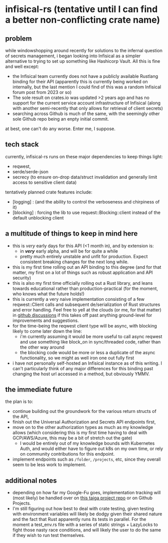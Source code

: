 # infisical-rs (tentative until I can find a better non-conflicting crate name)

## problem

while windowshopping around recently for solutions to the infernal question of secrets management, i began looking into Infisical as a simpler alternative to trying to set up something like Hashicorp Vault. All this is fine and well except:

- the Infisical team currently does not have a publicly available Rustlang binding for their API (apparently this is currently being worked on internally, but the last mention I could find of this was a random Infisical forum post from 2023 or so)
- The sole result on crates.io was updated >2 years ago and has no support for the current service account infrastructure of Infisical (along with another semi-recently that only allows for retrieval of client secrets)
- searching across Github is much of the same, with the seemingly other sole Github repo being an enpty initial commit.

at best, one can't do any worse. Enter me, I suppose.

## tech stack

currently, infisical-rs runs on these major dependencies to keep things light:

- reqwest,
- serde/serde-json
- secrecy (to ensure on-drop data/struct invalidation and generally limit access to sensitive client data)

tentatively planned crate features include:

- \[logging\] : (and the ability to control the verboseness and chirpiness of it)
- \[blocking\] : forcing the lib to use request::Blocking::client instead of the default unblocking client

## a multitude of things to keep in mind here  

- this is _very_ early days for this API (<1 month in), and by extension is:
  - in **_very_** early alpha, and will be for quite a while
  - pretty much entirely unstable and unfit for production. Expect consistent breaking changes for the next long while.
- this is my first time rolling out an API binding to this degree (and for that matter, my first on a lot of things such as robust application and API security)
- this is also my first time officially rolling out a Rust library, and leans towards educational rather than production-practical (for the moment, who knows what the future holds!)
- this is currently a very naive implementation consisting of a few reqwest::Client calls and subsequent de/serialization of Rust structures and error handling. Feel free to yell at the clouds (or me, for that matter) in [github discussions](https://github.com/ceilptr/infisical-rs/discussions) if this takes off past anything ground-level for improvements and suggestions.
- for the time-being the reqwest client type will be async, with blocking likely to come later down the line:
  - i'm currently assuming it would be more useful to call async reqwest and use something like block_on in sync/threaded code, rather than the other way around
  - the blocking code would be more or less a duplicate of the async functionality, so we might as well iron one out fully first
- i have not personally self-hosted an Infisical instance as of this writing. I can't particularly think of any major differences for this binding past changing the host url accessed in a method, but obviously YMMV.
  
## the immediate future

the plan is to:

- continue building out the groundwork for the various return structs of the API,
- finish out the Universal Authorization and Secrets API endpoints first,
- move on to the other authorization types as much as my knowledge allows (which considering this is my first time having to deal with GCP/AWS/Azure, this may be a bit of stretch out the gate)
  - I would be entirely out of my knowledge bounds with Kubernetes Auth, and would either have to figure out k8s on my own time, or rely on community contributions for this endpoint.
- implement endpoints such as `/folder`, `/projects`, etc, since they overall seem to be less work to implement.

## additional notes

- depending on how far my Google-Fu goes, implementation tracking will (most likely) be handled over on [this taiga project repo](https://tree.taiga.io/project/ceilptr-infisical-rs/timeline) or on Github Projects.
- I'm still figuring out how best to deal with crate testing, given testing with environment variables will likely be dodgy given their shared nature and the fact that Rust apparently runs its tests in parallel. For the moment a test_env.rs file with a series of static strings + LazyLocks to fight those nasty race conditions, and will likely the user to do the same if they wish to run test themselves.
